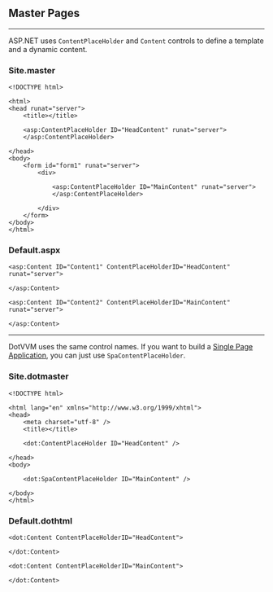 ## Master Pages

-------------------------------------

ASP.NET uses `ContentPlaceHolder` and `Content` controls to define a template and a dynamic content.

### Site.master

```DOTHTML
<!DOCTYPE html>

<html>
<head runat="server">
    <title></title>

    <asp:ContentPlaceHolder ID="HeadContent" runat="server">
    </asp:ContentPlaceHolder>

</head>
<body>
    <form id="form1" runat="server">
        <div>

            <asp:ContentPlaceHolder ID="MainContent" runat="server">
            </asp:ContentPlaceHolder>
            
        </div>
    </form>
</body>
</html>
```

### Default.aspx

```DOTHTML
<asp:Content ID="Content1" ContentPlaceHolderID="HeadContent" runat="server">

</asp:Content>

<asp:Content ID="Content2" ContentPlaceHolderID="MainContent" runat="server">

</asp:Content>
```

-------------------------------------

DotVVM uses the same control names. If you want to build a [Single Page Application](https://www.dotvvm.com/docs/tutorials/basics-single-page-applications-spa/2.0), you can just use `SpaContentPlaceHolder`.

### Site.dotmaster

```DOTHTML
<!DOCTYPE html>

<html lang="en" xmlns="http://www.w3.org/1999/xhtml">
<head>
    <meta charset="utf-8" />
    <title></title>

    <dot:ContentPlaceHolder ID="HeadContent" />

</head>
<body>

    <dot:SpaContentPlaceHolder ID="MainContent" />

</body>
</html>
```

### Default.dothtml

```DOTHTML
<dot:Content ContentPlaceHolderID="HeadContent">

</dot:Content>

<dot:Content ContentPlaceHolderID="MainContent">

</dot:Content>
```